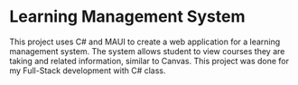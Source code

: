 # Learning Management System
This project uses C# and MAUI to create a
web application for a learning management system.
The system allows student to view courses they are taking and
related information, similar to Canvas.
This project was done for my Full-Stack development with C# class.
